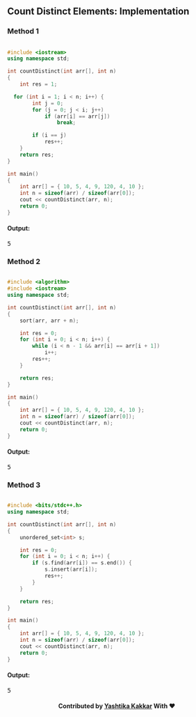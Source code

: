 ## Count Distinct Elements: Implementation

### Method 1

```c++
 
#include <iostream> 
using namespace std; 

int countDistinct(int arr[], int n) 
{ 
	int res = 1; 

  for (int i = 1; i < n; i++) { 
		int j = 0; 
		for (j = 0; j < i; j++) 
			if (arr[i] == arr[j]) 
				break; 

		if (i == j) 
			res++; 
	} 
	return res; 
} 

int main() 
{ 
	int arr[] = { 10, 5, 4, 9, 120, 4, 10 }; 
	int n = sizeof(arr) / sizeof(arr[0]); 
	cout << countDistinct(arr, n); 
	return 0; 
} 

```

#### Output:
<pre>
5
</pre>

### Method 2

```c++

#include <algorithm> 
#include <iostream> 
using namespace std; 

int countDistinct(int arr[], int n) 
{ 
	sort(arr, arr + n); 

	int res = 0; 
	for (int i = 0; i < n; i++) { 
		while (i < n - 1 && arr[i] == arr[i + 1]) 
			i++; 
		res++; 
	} 

	return res; 
} 

int main() 
{ 
	int arr[] = { 10, 5, 4, 9, 120, 4, 10 }; 
	int n = sizeof(arr) / sizeof(arr[0]); 
	cout << countDistinct(arr, n); 
	return 0; 
} 

```

#### Output:
<pre>
5
</pre>

### Method 3

```c++

#include <bits/stdc++.h> 
using namespace std; 

int countDistinct(int arr[], int n) 
{ 
	unordered_set<int> s; 

	int res = 0; 
	for (int i = 0; i < n; i++) { 
		if (s.find(arr[i]) == s.end()) { 
			s.insert(arr[i]); 
			res++; 
		} 
	} 

	return res; 
} 

int main() 
{ 
	int arr[] = { 10, 5, 4, 9, 120, 4, 10 }; 
	int n = sizeof(arr) / sizeof(arr[0]); 
	cout << countDistinct(arr, n); 
	return 0; 
} 

```

#### Output:
<pre>
5
</pre>

<h4 align="center"> Contributed by <a href="https://github.com/yashtikakakkar">Yashtika Kakkar</a> With ❤️ </h3>
